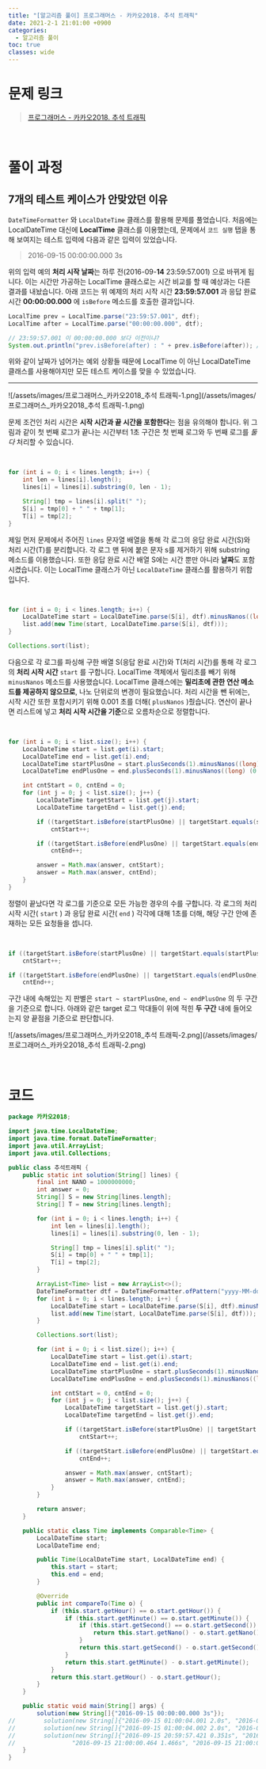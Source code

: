 ```yaml
---
title: "[알고리즘 풀이] 프로그래머스 - 카카오2018. 추석 트래픽"
date: 2021-2-1 21:01:00 +0900
categories:
  - 알고리즘 풀이
toc: true
classes: wide
---
```


# 문제 링크

> [프로그래머스 - 카카오2018. 추석 트래픽](https://programmers.co.kr/learn/courses/30/lessons/17676)

<br>

# 풀이 과정

## 7개의 테스트 케이스가 안맞았던 이유

`DateTimeFormatter` 와 `LocalDateTime` 클래스를 활용해 문제를 풀었습니다. 처음에는 LocalDateTime 대신에 **LocalTime** 클래스를 이용했는데, 문제에서 `코드 실행` 탭을 통해 보여지는 테스트 입력에 다음과 같은 입력이 있었습니다.

> 2016-09-15 00:00:00.000 3s

위의 입력 예의 **처리 시작 날짜**는 하루 전(2016-09-**14** 23:59:57.001) 으로 바뀌게 됩니다. 이는 시간만 가공하는 LocalTime 클래스로는 시간 비교를 할 때 예상과는 다른 결과를 내놨습니다. 아래 코드는 위 예제의 처리 시작 시간 **23:59:57.001** 과 응답 완료 시간 **00:00:00.000** 에 `isBefore` 메소드를 호출한 결과입니다.

```java
LocalTime prev = LocalTime.parse("23:59:57.001", dtf);
LocalTime after = LocalTime.parse("00:00:00.000", dtf);

// 23:59:57.001 이 00:00:00.000 보다 이전이냐?
System.out.println("prev.isBefore(after) : " + prev.isBefore(after)); // false
```

위와 같이 날짜가 넘어가는 예외 상황들 때문에 LocalTime 이 아닌 LocalDateTime 클래스를 사용해야지만 모든 테스트 케이스를 맞을 수 있었습니다.

---

![/assets/images/프로그래머스_카카오2018_추석 트래픽-1.png](/assets/images/프로그래머스_카카오2018_추석 트래픽-1.png)

문제 조건인 처리 시간은 **시작 시간과 끝 시간을 포함한다**는 점을 유의해야 합니다. 위 그림과 같이 첫 번째 로그가 끝나는 시간부터 1초 구간은 첫 번째 로그와 두 번째 로그를 *둘 다* 처리할 수 있습니다.

<br>

```java
for (int i = 0; i < lines.length; i++) {
    int len = lines[i].length();
    lines[i] = lines[i].substring(0, len - 1);

    String[] tmp = lines[i].split(" ");
    S[i] = tmp[0] + " " + tmp[1];
    T[i] = tmp[2];
}
```

제일 먼저 문제에서 주어진 `lines` 문자열 배열을 통해 각 로그의 응답 완료 시간(S)와 처리 시간(T)를 분리합니다. 각 로그 맨 뒤에 붙은 문자 s를 제거하기 위해 substring 메소드를 이용했습니다. 또한 응답 완료 시간 배열 S에는 시간 뿐만 아니라 **날짜**도 포함시켰습니다. 이는 LocalTime 클래스가 아닌 `LocalDateTime` 클래스를 활용하기 위함입니다.

<br>

```java
for (int i = 0; i < lines.length; i++) {
    LocalDateTime start = LocalDateTime.parse(S[i], dtf).minusNanos((long) (Double.parseDouble(T[i]) * NANO)).plusNanos((long) (0.001 * NANO));
    list.add(new Time(start, LocalDateTime.parse(S[i], dtf)));
}

Collections.sort(list);
```

다음으로 각 로그를 파싱해 구한 배열 S(응답 완료 시간)와 T(처리 시간)를 통해 각 로그의 **처리 시작 시간** `start` 를 구합니다. LocalTime 객체에서 밀리초를 빼기 위해 `minusNanos` 메소드를 사용했습니다. LocalTime 클래스에는 **밀리초에 관한 연산 메소드를 제공하지 않으므로**, 나노 단위로의 변경이 필요했습니다. 처리 시간을 뺀 뒤에는, 시작 시간 또한 포함시키기 위해 0.001 초를 더해( `plusNanos` )줬습니다. 연산이 끝나면 리스트에 넣고 **처리 시작 시간을 기준**으로 오름차순으로 정렬합니다.

<br>

```java
for (int i = 0; i < list.size(); i++) {
    LocalDateTime start = list.get(i).start;
    LocalDateTime end = list.get(i).end;
    LocalDateTime startPlusOne = start.plusSeconds(1).minusNanos((long) (0.001 * NANO));
    LocalDateTime endPlusOne = end.plusSeconds(1).minusNanos((long) (0.001 * NANO));

    int cntStart = 0, cntEnd = 0;
    for (int j = 0; j < list.size(); j++) {
        LocalDateTime targetStart = list.get(j).start;
        LocalDateTime targetEnd = list.get(j).end;

        if ((targetStart.isBefore(startPlusOne) || targetStart.equals(startPlusOne)) && (targetEnd.isAfter(start) || targetEnd.equals(start)))
            cntStart++;

        if ((targetStart.isBefore(endPlusOne) || targetStart.equals(endPlusOne)) && (targetEnd.isAfter(end) || targetEnd.equals(end)))
            cntEnd++;

        answer = Math.max(answer, cntStart);
        answer = Math.max(answer, cntEnd);
    }
}
```

정렬이 끝났다면 각 로그를 기준으로 모든 가능한 경우의 수를 구합니다. 각 로그의 처리 시작 시간( `start` ) 과 응답 완료 시간( `end` ) 각각에 대해 1초를 더해, 해당 구간 안에 존재하는 모든 요청들을 셉니다.

<br>

```java
if ((targetStart.isBefore(startPlusOne) || targetStart.equals(startPlusOne)) && (targetEnd.isAfter(start) || targetEnd.equals(start)))
    cntStart++;

if ((targetStart.isBefore(endPlusOne) || targetStart.equals(endPlusOne)) && (targetEnd.isAfter(end) || targetEnd.equals(end)))
    cntEnd++;
```

구간 내에 속해있는 지 판별은 `start ~ startPlusOne`, `end ~ endPlusOne` 의 두 구간을 기준으로 합니다. 아래와 같은 target 로그 막대들이 위에 적힌 **두 구간** 내에 들어오는지 양 끝점을 기준으로 판단합니다.

![/assets/images/프로그래머스_카카오2018_추석 트래픽-2.png](/assets/images/프로그래머스_카카오2018_추석 트래픽-2.png)

<br>

# 코드

```java
package 카카오2018;

import java.time.LocalDateTime;
import java.time.format.DateTimeFormatter;
import java.util.ArrayList;
import java.util.Collections;

public class 추석트래픽 {
    public static int solution(String[] lines) {
        final int NANO = 1000000000;
        int answer = 0;
        String[] S = new String[lines.length];
        String[] T = new String[lines.length];

        for (int i = 0; i < lines.length; i++) {
            int len = lines[i].length();
            lines[i] = lines[i].substring(0, len - 1);

            String[] tmp = lines[i].split(" ");
            S[i] = tmp[0] + " " + tmp[1];
            T[i] = tmp[2];
        }

        ArrayList<Time> list = new ArrayList<>();
        DateTimeFormatter dtf = DateTimeFormatter.ofPattern("yyyy-MM-dd HH:mm:ss.SSS");
        for (int i = 0; i < lines.length; i++) {
            LocalDateTime start = LocalDateTime.parse(S[i], dtf).minusNanos((long) (Double.parseDouble(T[i]) * NANO)).plusNanos((long) (0.001 * NANO));
            list.add(new Time(start, LocalDateTime.parse(S[i], dtf)));
        }

        Collections.sort(list);

        for (int i = 0; i < list.size(); i++) {
            LocalDateTime start = list.get(i).start;
            LocalDateTime end = list.get(i).end;
            LocalDateTime startPlusOne = start.plusSeconds(1).minusNanos((long) (0.001 * NANO));
            LocalDateTime endPlusOne = end.plusSeconds(1).minusNanos((long) (0.001 * NANO));

            int cntStart = 0, cntEnd = 0;
            for (int j = 0; j < list.size(); j++) {
                LocalDateTime targetStart = list.get(j).start;
                LocalDateTime targetEnd = list.get(j).end;

                if ((targetStart.isBefore(startPlusOne) || targetStart.equals(startPlusOne)) && (targetEnd.isAfter(start) || targetEnd.equals(start)))
                    cntStart++;

                if ((targetStart.isBefore(endPlusOne) || targetStart.equals(endPlusOne)) && (targetEnd.isAfter(end) || targetEnd.equals(end)))
                    cntEnd++;

                answer = Math.max(answer, cntStart);
                answer = Math.max(answer, cntEnd);
            }
        }

        return answer;
    }

    public static class Time implements Comparable<Time> {
        LocalDateTime start;
        LocalDateTime end;

        public Time(LocalDateTime start, LocalDateTime end) {
            this.start = start;
            this.end = end;
        }

        @Override
        public int compareTo(Time o) {
            if (this.start.getHour() == o.start.getHour()) {
                if (this.start.getMinute() == o.start.getMinute()) {
                    if (this.start.getSecond() == o.start.getSecond()) {
                        return this.start.getNano() - o.start.getNano();
                    }
                    return this.start.getSecond() - o.start.getSecond();
                }
                return this.start.getMinute() - o.start.getMinute();
            }
            return this.start.getHour() - o.start.getHour();
        }
    }

    public static void main(String[] args) {
        solution(new String[]{"2016-09-15 00:00:00.000 3s"});
//        solution(new String[]{"2016-09-15 01:00:04.001 2.0s", "2016-09-15 01:00:07.000 2s"});
//        solution(new String[]{"2016-09-15 01:00:04.002 2.0s", "2016-09-15 01:00:07.000 2s"});
//        solution(new String[]{"2016-09-15 20:59:57.421 0.351s", "2016-09-15 20:59:58.233 1.181s", "2016-09-15 20:59:58.299 0.8s", "2016-09-15 20:59:58.688 1.041s", "2016-09-15 20:59:59.591 1.412s",
//                "2016-09-15 21:00:00.464 1.466s", "2016-09-15 21:00:00.741 1.581s", "2016-09-15 21:00:00.748 2.31s", "2016-09-15 21:00:00.966 0.381s", "2016-09-15 21:00:02.066 2.62s"});
    }
}
```
